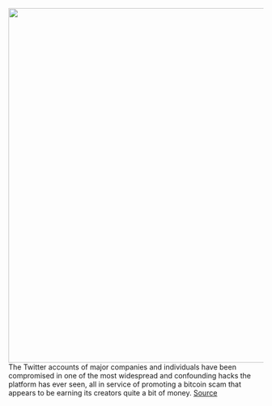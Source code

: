 <img src='https://cdn.vox-cdn.com/thumbor/hDKTrpOn5d2-I2V5hIl7uAt2Rio=/0x0:2040x1360/1200x800/filters:focal(857x517:1183x843)/cdn.vox-cdn.com/uploads/chorus_image/image/67063178/acastro_200715_1777_twitter_0001.0.10.jpg' width='700px' /><br/>
The Twitter accounts of major companies and individuals have been compromised in one of the most widespread and confounding hacks the platform has ever seen, all in service of promoting a bitcoin scam that appears to be earning its creators quite a bit of money.
<a href='https://www.theverge.com/2020/7/15/21326200/elon-musk-bill-gates-twitter-hack-bitcoin-scam-compromised'> Source <a/>
